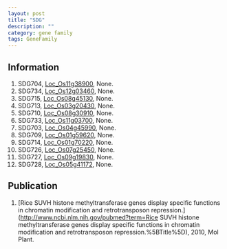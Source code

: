 ```yaml
---
layout: post
title: "SDG"
description: ""
category: gene family
tags: GeneFamily
---
```


## Information
1. SDG704, [Loc_Os11g38900](http://rice.plantbiology.msu.edu/cgi-bin/ORF_infopage.cgi?orf=Loc_Os11g38900), None.
2. SDG734, [Loc_Os12g03460](http://rice.plantbiology.msu.edu/cgi-bin/ORF_infopage.cgi?orf=Loc_Os12g03460), None.
3. SDG715, [Loc_Os08g45130](http://rice.plantbiology.msu.edu/cgi-bin/ORF_infopage.cgi?orf=Loc_Os08g45130), None.
4. SDG713, [Loc_Os03g20430](http://rice.plantbiology.msu.edu/cgi-bin/ORF_infopage.cgi?orf=Loc_Os03g20430), None.
5. SDG710, [Loc_Os08g30910](http://rice.plantbiology.msu.edu/cgi-bin/ORF_infopage.cgi?orf=Loc_Os08g30910), None.
6. SDG733, [Loc_Os11g03700](http://rice.plantbiology.msu.edu/cgi-bin/ORF_infopage.cgi?orf=Loc_Os11g03700), None.
7. SDG703, [Loc_Os04g45990](http://rice.plantbiology.msu.edu/cgi-bin/ORF_infopage.cgi?orf=Loc_Os04g45990), None.
8. SDG709, [Loc_Os01g59620](http://rice.plantbiology.msu.edu/cgi-bin/ORF_infopage.cgi?orf=Loc_Os01g59620), None.
9. SDG714, [Loc_Os01g70220](http://rice.plantbiology.msu.edu/cgi-bin/ORF_infopage.cgi?orf=Loc_Os01g70220), None.
10. SDG726, [Loc_Os07g25450](http://rice.plantbiology.msu.edu/cgi-bin/ORF_infopage.cgi?orf=Loc_Os07g25450), None.
11. SDG727, [Loc_Os09g19830](http://rice.plantbiology.msu.edu/cgi-bin/ORF_infopage.cgi?orf=Loc_Os09g19830), None.
12. SDG728, [Loc_Os05g41172](http://rice.plantbiology.msu.edu/cgi-bin/ORF_infopage.cgi?orf=Loc_Os05g41172), None.

## Publication
1. [Rice SUVH histone methyltransferase genes display specific functions in chromatin modification and retrotransposon repression.](http://www.ncbi.nlm.nih.gov/pubmed?term=Rice SUVH histone methyltransferase genes display specific functions in chromatin modification and retrotransposon repression.%5BTitle%5D), 2010, Mol Plant.


